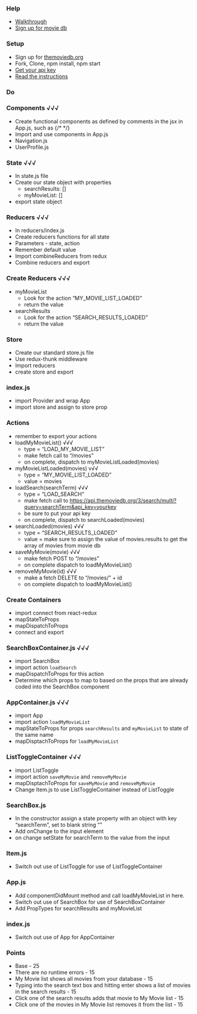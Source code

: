 ### Help
* [Walkthrough](https://youtu.be/bMsq98aLHAA)
* [Sign up for movie db](https://youtu.be/XSX2w8VPID0)


### Setup
* Sign up for [themoviedb.org](https://www.themoviedb.org/documentation/api)
* Fork, Clone, npm install, npm start
* [Get your api key](https://www.themoviedb.org/settings/api)
* [Read the instructions](https://developers.themoviedb.org/3/getting-started/introduction)

### Do

### Components √√√
* Create functional components as defined by comments in the jsx in App.js,  such as  {/*  <Navigation>   */}
* Import and use components in App.js
* Navigation.js
* UserProfile.js

### State √√√
* In state.js file
* Create our state object with properties
    * searchResults: []
    * myMovieList: []
* export state object

### Reducers √√√
* In reducers/index.js
* Create reducers functions for all state
* Parameters - state, action
* Remember default value
* Import combineReducers from redux
* Combine reducers and export

### Create Reducers √√√
* myMovieList
    * Look for the action “MY_MOVIE_LIST_LOADED”
    * return the value
* searchResults
    * Look for the action “SEARCH_RESULTS_LOADED”
    * return the value

### Store
* Create our standard store.js file
* Use redux-thunk middleware
* Import reducers
* create store and export

### index.js 
* import Provider and wrap App 
* import store and assign to store prop

### Actions
* remember to export your actions
* loadMyMovieList() √√√
    * type = “LOAD_MY_MOVIE_LIST”
    * make fetch call to “/movies”
    * on complete, dispatch to myMovieListLoaded(movies)
* myMovieListLoaded(movies) v√√
    * type = “MY_MOVIE_LIST_LOADED”
    * value = movies 
* loadSearch(searchTerm) √√√
    * type = “LOAD_SEARCH”
    * make fetch call to https://api.themoviedb.org/3/search/multi?query=searchTerm&api_key=yourkey
    * be sure to put your api key
    * on complete, dispatch to searchLoaded(movies)
* searchLoaded(movies) √√√
    * type = “SEARCH_RESULTS_LOADED”
    * value = make sure to assign the value of movies.results to get the array of movies from movie db
* saveMyMovie(movie) √√√
    * make fetch POST to “/movies”
    * on complete dispatch to loadMyMovieList()
* removeMyMovie(id) √√√
    * make a fetch DELETE to “/movies/” + id
    * on complete dispatch to loadMyMovieList()


### Create Containers
* import connect from react-redux
* mapStateToProps
* mapDispatchToProps
* connect and export

### SearchBoxContainer.js √√√
* import SearchBox
* import action `loadSearch`
* mapDispatchToProps for this action
* Determine which props to map to based on the props that are already coded into the SearchBox component

### AppContainer.js √√√
* import App
* import action `loadMyMovieList`
* mapStateToProps for props `searchResults` and `myMovieList` to state of the same name
* mapDisptachToProps for `loadMyMovieList`

### ListToggleContainer √√√
* import ListToggle
* import action `saveMyMovie` and `removeMyMovie`
* mapDisptachToProps for `saveMyMovie` and `removeMyMovie`
* Change Item.js to use ListToggleContainer instead of ListToggle

### SearchBox.js
* In the constructor assign a state property with an object with key “searchTerm”, set to blank string “”
* Add onChange to the input element
* on change setState for searchTerm to the value from the input

### Item.js
* Switch out use of ListToggle for use of ListToggleContainer

### App.js
* Add componentDidMount method and call loadMyMovieList in here.
* Switch out use of SearchBox for use of SearchBoxContainer
* Add PropTypes for searchResults and myMovieList

### index.js
* Switch out use of App for AppContainer

### Points
* Base - 25 
* There are no runtime errors - 15
* My Movie list shows all movies from your database - 15
* Typing into the search text box and hitting enter shows a list of movies in the search results - 15
* Click one of the search results adds that movie to My Movie list - 15
* Click one of the movies in My Movie list removes it from the list - 15
